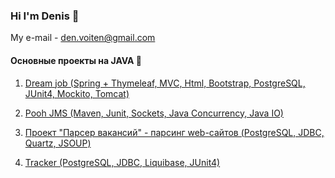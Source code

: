 ### Hi I'm Denis 👋

My e-mail - den.voiten@gmail.com


#### Основные проекты на JAVA :open_file_folder:
1. [Dream job (Spring + Thymeleaf, MVC, Html, Bootstrap, PostgreSQL, JUnit4, Mockito, Tomcat)](https://github.com/saimon494/job4j_dreamjob)

2. [Pooh JMS (Maven, Junit, Sockets, Java Concurrency, Java IO)](https://github.com/denvoiten/job4j_pooh)

3. [Проект "Парсер вакансий" - парсинг web-сайтов (PostgreSQL, JDBC, Quartz, JSOUP)](https://github.com/denvoiten/job4j_grabber)

4. [Tracker (PostgreSQL, JDBC, Liquibase, JUnit4)](https://github.com/denvoiten/tracker)

